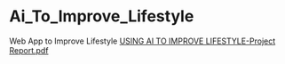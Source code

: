 # Ai_To_Improve_Lifestyle
 Web App to  Improve Lifestyle 
[USING AI TO IMPROVE LIFESTYLE-Project Report.pdf](https://github.com/Afrinaf/Ai_To_Improve_Lifestyle/files/9792948/USING.AI.TO.IMPROVE.LIFESTYLE-Project.Report.pdf)

